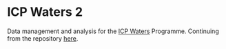 # ICP Waters 2

Data management and analysis for the [ICP Waters](http://www.icp-waters.no/) Programme. Continuing from the repository [here](https://github.com/JamesSample/icpw).
